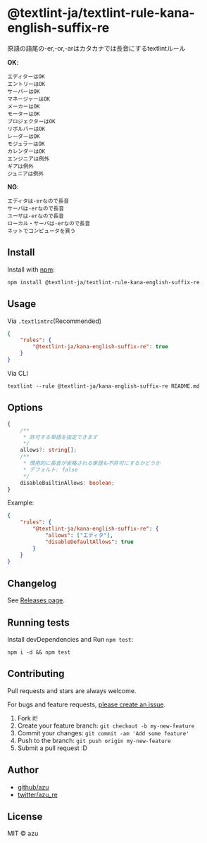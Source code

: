 # @textlint-ja/textlint-rule-kana-english-suffix-re

原語の語尾の-er,-or,-arはカタカナでは長音にするtextlintルール

**OK**:

```
エディターはOK
エントリーはOK
サーバーはOK
マネージャーはOK
メーカーはOK
モーターはOK
プロジェクターはOK
リボルバーはOK
レーダーはOK
モジュラーはOK
カレンダーはOK
エンジニアは例外
ギアは例外
ジュニアは例外
```

**NG**:

```
エディタは-erなので長音
サーバは-erなので長音
ユーザは-erなので長音
ローカル・サーバは-erなので長音
ネットでコンピュータを買う
```

## Install

Install with [npm](https://www.npmjs.com/):

    npm install @textlint-ja/textlint-rule-kana-english-suffix-re

## Usage

Via `.textlintrc`(Recommended)

```json
{
    "rules": {
        "@textlint-ja/kana-english-suffix-re": true
    }
}
```

Via CLI

```
textlint --rule @textlint-ja/kana-english-suffix-re README.md
```

## Options

```ts
{
    /**
     * 許可する単語を指定できます
     */
    allows?: string[];
    /**
     * 慣用的に長音が省略される単語も不許可にするかどうか
     * デフォルト: false
     */
    disableBuiltinAllows: boolean;
}
```

Example:

```json
{
    "rules": {
        "@textlint-ja/kana-english-suffix-re": {
            "allows": ["エディタ"],
            "disableDefaultAllows": true
        }
    }
}
```

## Changelog

See [Releases page](https://github.com/textlint-ja/textlint-rule-preset-foreign-language-writing/releases).

## Running tests

Install devDependencies and Run `npm test`:

    npm i -d && npm test

## Contributing

Pull requests and stars are always welcome.

For bugs and feature requests, [please create an issue](https://github.com/textlint-ja/textlint-rule-preset-foreign-language-writing/issues).

1. Fork it!
2. Create your feature branch: `git checkout -b my-new-feature`
3. Commit your changes: `git commit -am 'Add some feature'`
4. Push to the branch: `git push origin my-new-feature`
5. Submit a pull request :D

## Author

- [github/azu](https://github.com/azu)
- [twitter/azu_re](https://twitter.com/azu_re)

## License

MIT © azu
